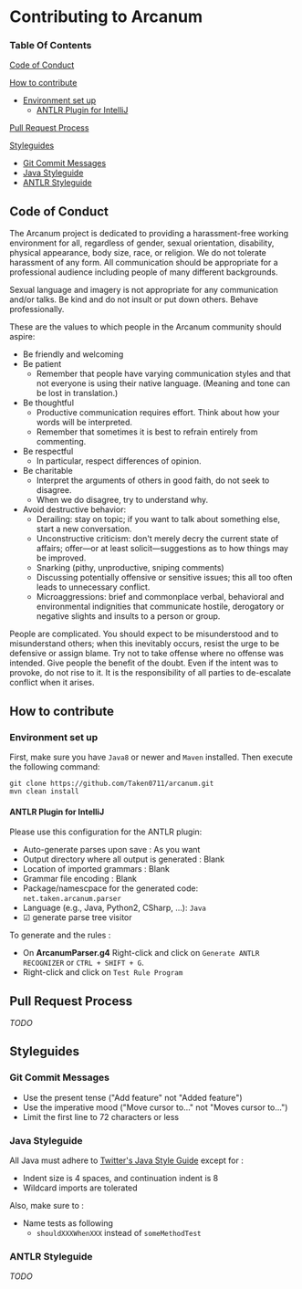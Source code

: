 # Contributing to Arcanum

### Table Of Contents

[Code of Conduct](#code-of-conduct)

[How to contribute](#how-to-contribute)
 * [Environment set up](#environment-set-up)
	 * [ANTLR Plugin for IntelliJ](#antlr-plugin-for-intellij)
	 
[Pull Request Process](#pull-request-process)

[Styleguides](#styleguides)
 * [Git Commit Messages](#git-commit-messages)
 * [Java Styleguide](#java-styleguide)
 * [ANTLR Styleguide](#antlr-styleguide)

## Code of Conduct

The Arcanum project is dedicated to providing a harassment-free working environment for all, regardless of gender, sexual orientation, disability, physical appearance, body size, race, or religion. We do not tolerate harassment of any form. All communication should be appropriate for a professional audience including people of many different backgrounds.

Sexual language and imagery is not appropriate for any communication and/or talks. Be kind and do not insult or put down others. Behave professionally.

These are the values to which people in the Arcanum community should aspire:

 * Be friendly and welcoming
 * Be patient
     * Remember that people have varying communication styles and that not everyone is using their native language. (Meaning and tone can be lost in translation.)
 * Be thoughtful
     * Productive communication requires effort. Think about how your words will be interpreted.
     * Remember that sometimes it is best to refrain entirely from commenting.
 * Be respectful
     * In particular, respect differences of opinion.
 * Be charitable
     * Interpret the arguments of others in good faith, do not seek to disagree.
     * When we do disagree, try to understand why.
 * Avoid destructive behavior:
     * Derailing: stay on topic; if you want to talk about something else, start a new conversation.
     * Unconstructive criticism: don't merely decry the current state of affairs; offer—or at least solicit—suggestions as to how things may be improved.
     * Snarking (pithy, unproductive, sniping comments)
     * Discussing potentially offensive or sensitive issues; this all too often leads to unnecessary conflict.
     * Microaggressions: brief and commonplace verbal, behavioral and environmental indignities that communicate hostile, derogatory or negative slights and insults to a person or group.

People are complicated. You should expect to be misunderstood and to misunderstand others; when this inevitably occurs, resist the urge to be defensive or assign blame. Try not to take offense where no offense was intended. Give people the benefit of the doubt. Even if the intent was to provoke, do not rise to it. It is the responsibility of all parties to de-escalate conflict when it arises.


## How to contribute

### Environment set up

First, make sure you have `Java8` or newer and `Maven` installed.
Then execute the following command:

```
git clone https://github.com/Taken0711/arcanum.git
mvn clean install
``` 

#### ANTLR Plugin for IntelliJ

Please use this configuration for the ANTLR plugin:
 * Auto-generate parses upon save : As you want
 * Output directory where all output is generated : Blank
 * Location of imported grammars : Blank
 * Grammar file encoding : Blank
 * Package/namescpace for the generated code:  `net.taken.arcanum.parser`
 * Language (e.g., Java, Python2, CSharp, ...): `Java`
 * ☑ generate parse tree visitor

To generate and the rules :
 * On **ArcanumParser.g4** Right-click and click on `Generate ANTLR RECOGNIZER` or `CTRL + SHIFT + G`.
 * Right-click and click on `Test Rule Program`


## Pull Request Process

*TODO*

## Styleguides

### Git Commit Messages

 * Use the present tense ("Add feature" not "Added feature")
 * Use the imperative mood ("Move cursor to..." not "Moves cursor to...")
 * Limit the first line to 72 characters or less

### Java Styleguide

All Java must adhere to [Twitter's Java Style Guide](https://github.com/twitter/commons/blob/master/src/java/com/twitter/common/styleguide.md) except for :
 * Indent size is 4 spaces, and continuation indent is 8
 * Wildcard imports are tolerated

Also, make sure to :
 * Name tests as following
 	 * `shouldXXXWhenXXX` instead of `someMethodTest`

### ANTLR Styleguide

*TODO*
